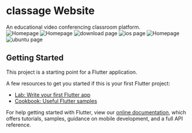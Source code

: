 # classage Website

An educational video conferencing classroom platform.</br>
![Homepage](https://github.com/RaghvShukla/classage_website/images/homepage1.png)
![Homepage](https://github.com/RaghvShukla/classage_website/images/homepage2.png)
![download page](https://github.com/RaghvShukla/classage_website/images/download.png)
![ios page](https://github.com/RaghvShukla/classage_website/images/ios.png)
![Homepage](https://github.com/RaghvShukla/classage_website/images/homepageP.png)
![ubuntu page](https://github.com/RaghvShukla/classage_website/images/ubuntu.png)

## Getting Started

This project is a starting point for a Flutter application.

A few resources to get you started if this is your first Flutter project:

- [Lab: Write your first Flutter app](https://flutter.dev/docs/get-started/codelab)
- [Cookbook: Useful Flutter samples](https://flutter.dev/docs/cookbook)

For help getting started with Flutter, view our
[online documentation](https://flutter.dev/docs), which offers tutorials,
samples, guidance on mobile development, and a full API reference.
